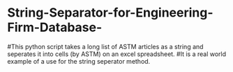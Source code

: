 # String-Separator-for-Engineering-Firm-Database-
#This python script takes a long list of ASTM articles as a string and seperates it into cells (by ASTM) on an excel spreadsheet.
#It is a real world example of a use for the string seperator method. 

